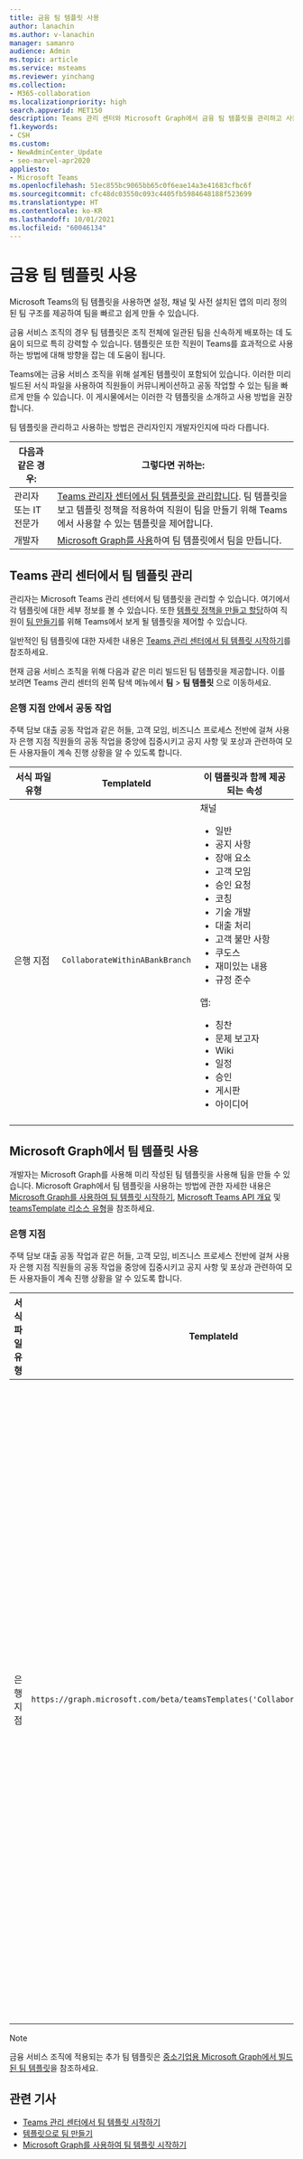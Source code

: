 ```yaml
---
title: 금융 팀 템플릿 사용
author: lanachin
ms.author: v-lanachin
manager: samanro
audience: Admin
ms.topic: article
ms.service: msteams
ms.reviewer: yinchang
ms.collection:
- M365-collaboration
ms.localizationpriority: high
search.appverid: MET150
description: Teams 관리 센터와 Microsoft Graph에서 금융 팀 템플릿을 관리하고 사용하여 금융 서비스 조직을 위한 팀을 빠르고 쉽게 만드는 방법을 알아보세요.
f1.keywords:
- CSH
ms.custom:
- NewAdminCenter_Update
- seo-marvel-apr2020
appliesto:
- Microsoft Teams
ms.openlocfilehash: 51ec855bc9065bb65c0f6eae14a3e41683cfbc6f
ms.sourcegitcommit: cfc48dc03550c093c4405fb5984648188f523699
ms.translationtype: HT
ms.contentlocale: ko-KR
ms.lasthandoff: 10/01/2021
ms.locfileid: "60046134"
---
```

# <a name="use-financial-team-templates"></a>금융 팀 템플릿 사용

Microsoft Teams의 팀 템플릿을 사용하면 설정, 채널 및 사전 설치된 앱의 미리 정의된 팀 구조를 제공하여 팀을 빠르고 쉽게 만들 수 있습니다.

금융 서비스 조직의 경우 팀 템플릿은 조직 전체에 일관된 팀을 신속하게 배포하는 데 도움이 되므로 특히 강력할 수 있습니다. 템플릿은 또한 직원이 Teams를 효과적으로 사용하는 방법에 대해 방향을 잡는 데 도움이 됩니다.

Teams에는 금융 서비스 조직을 위해 설계된 템플릿이 포함되어 있습니다. 이러한 미리 빌드된 서식 파일을 사용하여 직원들이 커뮤니케이션하고 공동 작업할 수 있는 팀을 빠르게 만들 수 있습니다. 이 게시물에서는 이러한 각 템플릿을 소개하고 사용 방법을 권장합니다.

팀 템플릿을 관리하고 사용하는 방법은 관리자인지 개발자인지에 따라 다릅니다.

|다음과 같은 경우: | 그렇다면 귀하는: |
| ---- | --------- |
| 관리자 또는 IT 전문가 |[Teams 관리자 센터에서 팀 템플릿을 관리합니다](#manage-team-templates-in-the-teams-admin-center). 팀 템플릿을 보고 템플릿 정책을 적용하여 직원이 팀을 만들기 위해 Teams에서 사용할 수 있는 템플릿을 제어합니다. |
| 개발자 | [Microsoft Graph를 사용](#use-team-templates-with-microsoft-graph)하여 팀 템플릿에서 팀을 만듭니다. |

## <a name="manage-team-templates-in-the-teams-admin-center"></a>Teams 관리 센터에서 팀 템플릿 관리

관리자는 Microsoft Teams 관리 센터에서 팀 템플릿을 관리할 수 있습니다. 여기에서 각 템플릿에 대한 세부 정보를 볼 수 있습니다. 또한 [템플릿 정책을 만들고 할당](templates-policies.md)하여 직원이 [팀 만들기](https://support.microsoft.com/office/create-a-team-with-team-templates-702a2977-e662-4038-bef5-bdf8ee47b17b)를 위해 Teams에서 보게 될 템플릿을 제어할 수 있습니다.

일반적인 팀 템플릿에 대한 자세한 내용은 [Teams 관리 센터에서 팀 템플릿 시작하기](get-started-with-teams-templates-in-the-admin-console.md)를 참조하세요.

현재 금융 서비스 조직을 위해 다음과 같은 미리 빌드된 팀 템플릿을 제공합니다. 이를 보려면 Teams 관리 센터의 왼쪽 탐색 메뉴에서 **팀** > **팀 템플릿** 으로 이동하세요.

### <a name="collaborate-within-a-bank-branch"></a>은행 지점 안에서 공동 작업

주택 담보 대출 공동 작업과 같은 허들, 고객 모임, 비즈니스 프로세스 전반에 걸쳐 사용자 은행 지점 직원들의 공동 작업을 중앙에 집중시키고 공지 사항 및 포상과 관련하여 모든 사용자들이 계속 진행 상황을 알 수 있도록 합니다.

| 서식 파일 유형 |TemplateId| 이 템플릿과 함께 제공되는 속성 |
| ------------------ |--|----------------------------------------------------- |
|은행 지점| `CollaborateWithinABankBranch`|채널 <ul><li>일반<li>공지 사항</li><li>장애 요소</li><li>고객 모임</li><li>승인 요청 </li><li>코칭</li><li>기술 개발</li><li>대출 처리</li><li>고객 불만 사항</li><li>쿠도스</li><li>재미있는 내용</li><li>규정 준수</li></ul>앱:<ul><li>칭찬 </li><li>문제 보고자</li><li>Wiki</li><li>일정</li><li>승인</li><li>게시판</li><li>아이디어</li></ul>|
||||

## <a name="use-team-templates-with-microsoft-graph"></a>Microsoft Graph에서 팀 템플릿 사용

개발자는 Microsoft Graph를 사용해 미리 작성된 팀 템플릿을 사용해 팀을 만들 수 있습니다. Microsoft Graph에서 팀 템플릿을 사용하는 방법에 관한 자세한 내용은 [Microsoft Graph를 사용하여 팀 템플릿 시작하기](get-started-with-teams-templates.md), [Microsoft Teams API 개요](/graph/teams-concept-overview?view=graph-rest-1.0) 및 [teamsTemplate 리소스 유형](/graph/api/resources/teamstemplate?view=graph-rest-1.0)을 참조하세요.

### <a name="bank-branch"></a>은행 지점

주택 담보 대출 공동 작업과 같은 허들, 고객 모임, 비즈니스 프로세스 전반에 걸쳐 사용자 은행 지점 직원들의 공동 작업을 중앙에 집중시키고 공지 사항 및 포상과 관련하여 모든 사용자들이 계속 진행 상황을 알 수 있도록 합니다.

| 서식 파일 유형 |TemplateId| 템플릿 채널 |
| ------------------ |--|----------------------------------------------------- |
|은행 지점|`https://graph.microsoft.com/beta/teamsTemplates('CollaborateWithinABankBranch')`|일반<br>공지 사항<br>장애 요소<br>고객 모임<br>승인 요청<br>코칭<br>기술 개발<br>대출 처리<br>고객 불만 사항<br>쿠도스<br>재미있는 내용<br>규정 준수|
||||

> [!NOTE]
> 금융 서비스 조직에 적용되는 추가 팀 템플릿은 [중소기업용 Microsoft Graph에서 빌드된 팀 템플릿](smb-templates.md)을 참조하세요.

## <a name="related-articles"></a>관련 기사

- [Teams 관리 센터에서 팀 템플릿 시작하기](get-started-with-teams-templates-in-the-admin-console.md)
- [템플릿으로 팀 만들기](https://support.microsoft.com/office/create-a-team-with-team-templates-702a2977-e662-4038-bef5-bdf8ee47b17b)
- [Microsoft Graph를 사용하여 팀 템플릿 시작하기](get-started-with-teams-templates.md)